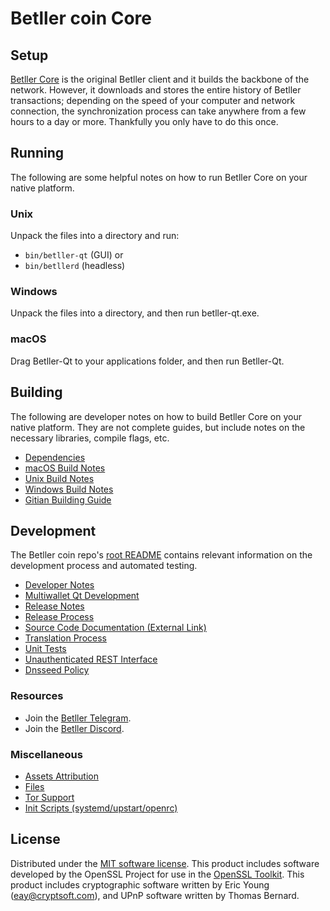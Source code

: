 Betller coin Core
=============

Setup
---------------------
[Betller Core](http://betller.io) is the original Betller client and it builds the backbone of the network. However, it downloads and stores the entire history of Betller transactions; depending on the speed of your computer and network connection, the synchronization process can take anywhere from a few hours to a day or more. Thankfully you only have to do this once.

Running
---------------------
The following are some helpful notes on how to run Betller Core on your native platform.

### Unix

Unpack the files into a directory and run:

- `bin/betller-qt` (GUI) or
- `bin/betllerd` (headless)

### Windows

Unpack the files into a directory, and then run betller-qt.exe.

### macOS

Drag Betller-Qt to your applications folder, and then run Betller-Qt.

Building
---------------------
The following are developer notes on how to build Betller Core on your native platform. They are not complete guides, but include notes on the necessary libraries, compile flags, etc.

- [Dependencies](dependencies.md)
- [macOS Build Notes](build-osx.md)
- [Unix Build Notes](build-unix.md)
- [Windows Build Notes](build-windows.md)
- [Gitian Building Guide](gitian-building.md)

Development
---------------------
The Betller coin repo's [root README](/README.md) contains relevant information on the development process and automated testing.

- [Developer Notes](developer-notes.md)
- [Multiwallet Qt Development](multiwallet-qt.md)
- [Release Notes](release-notes.md)
- [Release Process](release-process.md)
- [Source Code Documentation (External Link)](https://www.fuzzbawls.pw/pivx/doxygen/)
- [Translation Process](translation_process.md)
- [Unit Tests](unit-tests.md)
- [Unauthenticated REST Interface](REST-interface.md)
- [Dnsseed Policy](dnsseed-policy.md)

### Resources
* Join the [Betller Telegram](https://t.me/betller_general_eng).
* Join the [Betller Discord](https://discord.com/invite/yt8axCA).

### Miscellaneous
- [Assets Attribution](assets-attribution.md)
- [Files](files.md)
- [Tor Support](tor.md)
- [Init Scripts (systemd/upstart/openrc)](init.md)

License
---------------------
Distributed under the [MIT software license](/COPYING).
This product includes software developed by the OpenSSL Project for use in the [OpenSSL Toolkit](https://www.openssl.org/). This product includes
cryptographic software written by Eric Young ([eay@cryptsoft.com](mailto:eay@cryptsoft.com)), and UPnP software written by Thomas Bernard.
